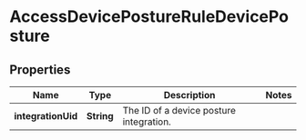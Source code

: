 

# AccessDevicePostureRuleDevicePosture


## Properties

| Name | Type | Description | Notes |
|------------ | ------------- | ------------- | -------------|
|**integrationUid** | **String** | The ID of a device posture integration. |  |



